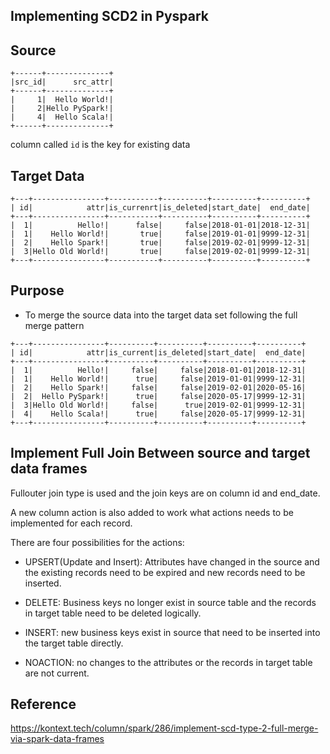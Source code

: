 ## Implementing SCD2 in Pyspark

## Source 


```
+------+--------------+
|src_id|      src_attr|
+------+--------------+
|     1|  Hello World!|
|     2|Hello PySpark!|
|     4|  Hello Scala!|
+------+--------------+
```

column called ```id``` is the key for existing data


## Target Data

```
+---+----------------+-----------+----------+----------+----------+
| id|            attr|is_currenrt|is_deleted|start_date|  end_date|
+---+----------------+-----------+----------+----------+----------+
|  1|          Hello!|      false|     false|2018-01-01|2018-12-31|
|  1|    Hello World!|       true|     false|2019-01-01|9999-12-31|
|  2|    Hello Spark!|       true|     false|2019-02-01|9999-12-31|
|  3|Hello Old World!|       true|     false|2019-02-01|9999-12-31|
+---+----------------+-----------+----------+----------+----------+

```

## Purpose
* To merge the source data into the target data set following the full merge pattern

```
+---+----------------+----------+----------+----------+----------+
| id|            attr|is_current|is_deleted|start_date|  end_date|
+---+----------------+----------+----------+----------+----------+
|  1|          Hello!|     false|     false|2018-01-01|2018-12-31|
|  1|    Hello World!|      true|     false|2019-01-01|9999-12-31|
|  2|    Hello Spark!|     false|     false|2019-02-01|2020-05-16|
|  2|  Hello PySpark!|      true|     false|2020-05-17|9999-12-31|
|  3|Hello Old World!|     false|      true|2019-02-01|9999-12-31|
|  4|    Hello Scala!|      true|     false|2020-05-17|9999-12-31|
+---+----------------+----------+----------+----------+----------+
```

## Implement Full Join Between source and target data frames

 Fullouter join type is used and the join keys are on column id and end_date. 
 
 A new column action is also added to work what actions needs to be implemented for each record.

There are four possibilities for the actions:

* UPSERT(Update and Insert):
 Attributes have changed in the source and the existing records need to be expired and 
new records need to be inserted.

* DELETE: Business keys no longer exist in source table and the records in target table need to be deleted logically.

* INSERT: new business keys exist in source that need to be inserted into the target table directly.

* NOACTION: no changes to the attributes or the records in target table are not current.


## Reference

https://kontext.tech/column/spark/286/implement-scd-type-2-full-merge-via-spark-data-frames